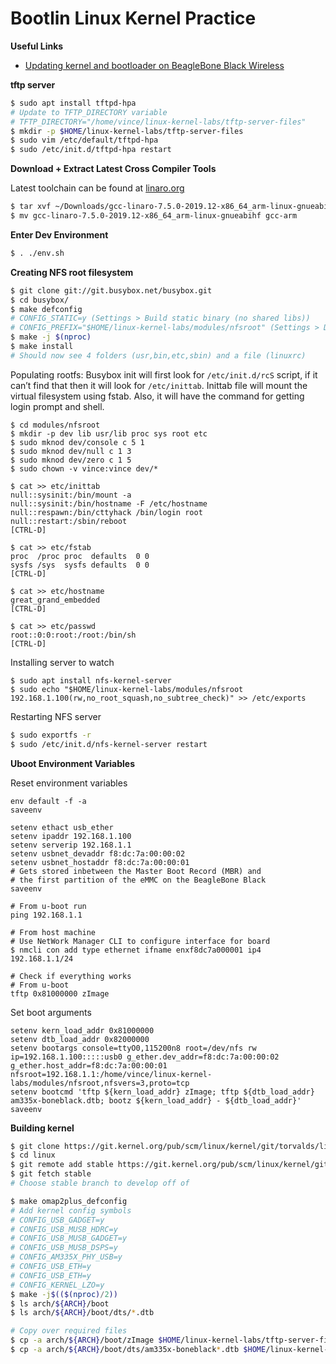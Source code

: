 # Bootlin Linux Kernel Practice

**Useful Links**
- [Updating kernel and bootloader on BeagleBone Black Wireless](https://krinkinmu.github.io/2020/07/05/beaglebone-software-update.html)

**tftp server**
```sh
$ sudo apt install tftpd-hpa
# Update to TFTP_DIRECTORY variable
# TFTP_DIRECTORY="/home/vince/linux-kernel-labs/tftp-server-files"
$ mkdir -p $HOME/linux-kernel-labs/tftp-server-files
$ sudo vim /etc/default/tftpd-hpa
$ sudo /etc/init.d/tftpd-hpa restart
```

**Download + Extract Latest Cross Compiler Tools**

Latest toolchain can be found at [linaro.org](https://releases.linaro.org/components/toolchain/binaries/)
```sh
$ tar xvf ~/Downloads/gcc-linaro-7.5.0-2019.12-x86_64_arm-linux-gnueabihf.tar.xz -C $(pwd)
$ mv gcc-linaro-7.5.0-2019.12-x86_64_arm-linux-gnueabihf gcc-arm
```

**Enter Dev Environment**
```sh
$ . ./env.sh
```

**Creating NFS root filesystem**
```sh
$ git clone git://git.busybox.net/busybox.git
$ cd busybox/
$ make defconfig
# CONFIG_STATIC=y (Settings > Build static binary (no shared libs))
# CONFIG_PREFIX="$HOME/linux-kernel-labs/modules/nfsroot" (Settings > Destination path for 'make install')
$ make -j $(nproc)
$ make install
# Should now see 4 folders (usr,bin,etc,sbin) and a file (linuxrc)
```

Populating rootfs:
Busybox init will first look for `/etc/init.d/rcS` script, if it can’t find that then
it will look for `/etc/inittab`. Inittab file will mount the virtual filesystem using
fstab. Also, it will have the command for getting login prompt and shell.
```
$ cd modules/nfsroot
$ mkdir -p dev lib usr/lib proc sys root etc
$ sudo mknod dev/console c 5 1
$ sudo mknod dev/null c 1 3
$ sudo mknod dev/zero c 1 5
$ sudo chown -v vince:vince dev/*

$ cat >> etc/inittab
null::sysinit:/bin/mount -a
null::sysinit:/bin/hostname -F /etc/hostname
null::respawn:/bin/cttyhack /bin/login root
null::restart:/sbin/reboot
[CTRL-D]

$ cat >> etc/fstab
proc  /proc proc  defaults  0 0
sysfs /sys  sysfs defaults  0 0
[CTRL-D]

$ cat >> etc/hostname
great_grand_embedded
[CTRL-D]

$ cat >> etc/passwd
root::0:0:root:/root:/bin/sh
[CTRL-D]
```

Installing server to watch
```
$ sudo apt install nfs-kernel-server
$ sudo echo "$HOME/linux-kernel-labs/modules/nfsroot 192.168.1.100(rw,no_root_squash,no_subtree_check)" >> /etc/exports
```

Restarting NFS server
```sh
$ sudo exportfs -r
$ sudo /etc/init.d/nfs-kernel-server restart
```

**Uboot Environment Variables**

Reset environment variables
```
env default -f -a
saveenv
```

```
setenv ethact usb_ether
setenv ipaddr 192.168.1.100
setenv serverip 192.168.1.1
setenv usbnet_devaddr f8:dc:7a:00:00:02
setenv usbnet_hostaddr f8:dc:7a:00:00:01
# Gets stored inbetween the Master Boot Record (MBR) and
# the first partition of the eMMC on the BeagleBone Black
saveenv
```

```
# From u-boot run
ping 192.168.1.1

# From host machine
# Use NetWork Manager CLI to configure interface for board
$ nmcli con add type ethernet ifname enxf8dc7a000001 ip4 192.168.1.1/24

# Check if everything works
# From u-boot
tftp 0x81000000 zImage
```

Set boot arguments
```
setenv kern_load_addr 0x81000000
setenv dtb_load_addr 0x82000000
setenv bootargs console=ttyO0,115200n8 root=/dev/nfs rw ip=192.168.1.100:::::usb0 g_ether.dev_addr=f8:dc:7a:00:00:02 g_ether.host_addr=f8:dc:7a:00:00:01 nfsroot=192.168.1.1:/home/vince/linux-kernel-labs/modules/nfsroot,nfsvers=3,proto=tcp
setenv bootcmd 'tftp ${kern_load_addr} zImage; tftp ${dtb_load_addr} am335x-boneblack.dtb; bootz ${kern_load_addr} - ${dtb_load_addr}'
saveenv
```

**Building kernel**
```sh
$ git clone https://git.kernel.org/pub/scm/linux/kernel/git/torvalds/linux
$ cd linux
$ git remote add stable https://git.kernel.org/pub/scm/linux/kernel/git/stable/linux-stable
$ git fetch stable
# Choose stable branch to develop off of

$ make omap2plus_defconfig
# Add kernel config symbols
# CONFIG_USB_GADGET=y
# CONFIG_USB_MUSB_HDRC=y
# CONFIG_USB_MUSB_GADGET=y
# CONFIG_USB_MUSB_DSPS=y
# CONFIG_AM335X_PHY_USB=y
# CONFIG_USB_ETH=y
# CONFIG_USB_ETH=y
# CONFIG_KERNEL_LZO=y
$ make -j$(($(nproc)/2))
$ ls arch/${ARCH}/boot
$ ls arch/${ARCH}/boot/dts/*.dtb

# Copy over required files
$ cp -a arch/${ARCH}/boot/zImage $HOME/linux-kernel-labs/tftp-server-files
$ cp -a arch/${ARCH}/boot/dts/am335x-boneblack*.dtb $HOME/linux-kernel-labs/tftp-server-files
```
